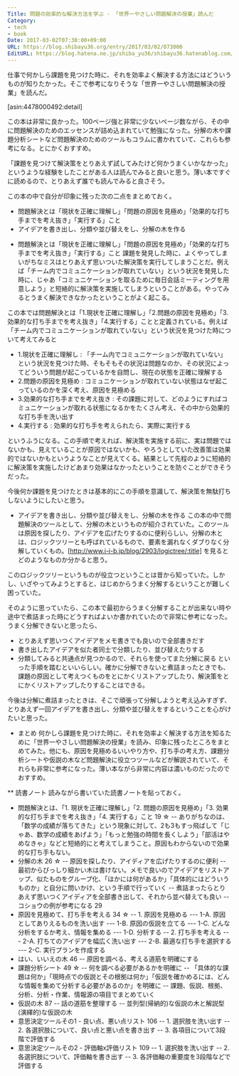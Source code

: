 ```yaml
---
Title: 問題の効率的な解決方法を学ぶ - 「世界一やさしい問題解決の授業」読んだ
Category:
- tech
- book
Date: 2017-03-02T07:30:00+09:00
URL: https://blog.shibayu36.org/entry/2017/03/02/073000
EditURL: https://blog.hatena.ne.jp/shiba_yu36/shibayu36.hatenablog.com/atom/entry/10328749687222564115
---
```


仕事で何かしら課題を見つけた時に、それを効率よく解決する方法にはどういうものが知りたかった。そこで参考になりそうな「世界一やさしい問題解決の授業」を読んだ。

[asin:4478000492:detail]

この本は非常に良かった。100ページ強と非常に少ないページ数ながら、その中に問題解決のためのエッセンスが詰め込まれていて勉強になった。分解の木や課題分析シートなど問題解決のためのツールもコラムに書かれていて、これらも参考になる。とにかくおすすめ。

「課題を見つけて解決策をとりあえず試してみたけど何かうまくいかなかった」というような経験をしたことがある人は読んでみると良いと思う。薄い本ですぐに読めるので、とりあえず誰でも読んでみると良さそう。


この本の中で自分が印象に残った次の二点をまとめておく。
- 問題解決とは「現状を正確に理解し」「問題の原因を見極め」「効果的な打ち手までを考え抜き」「実行する」こと
- アイデアを書き出し、分類や並び替えをし、分解の木を作る

* 問題解決とは「現状を正確に理解し」「問題の原因を見極め」「効果的な打ち手までを考え抜き」「実行する」こと
課題を発見した時に、よくやってしまいがちなミスはとりあえず思いついた解決策を実行してしまうことだ。例えば「チーム内でコミュニケーションが取れていない」という状況を発見した時に、じゃあ「コミュニケーションを取るために毎日会話ミーティングを用意しよう」と短絡的に解決策を実施してしまうということがある。やってみるとうまく解決できなかったということがよく起こる。

この本では問題解決とは「1.現状を正確に理解し」「2.問題の原因を見極め」「3.効果的な打ち手までを考え抜き」「4.実行する」ことと定義されている。例えば「チーム内でコミュニケーションが取れていない」という状況を見つけた時について考えてみると

- 1.現状を正確に理解し : 「チーム内でコミュニケーションが取れていない」という状況を見つけた時、そもそもその状況は問題なのか、その状況によってどういう問題が起こっているかを自問し、現在の状態を正確に理解する
- 2.問題の原因を見極め : コミュニケーションが取れていない状態はなぜ起こっているのかを深く考え、原因を見極める
- 3.効果的な打ち手までを考え抜き : その課題に対して、どのようにすればコミュニケーションが取れる状態になるかをたくさん考え、その中から効果的な打ち手を洗い出す
- 4.実行する : 効果的な打ち手を考えられたら、実際に実行する

というふうになる。この手順で考えれば、解決策を実施する前に、実は問題ではないかも、見えていることが原因ではないかも、やろうとしていた改善策は効果的ではないかもというようなことが見えてくる。結果として先程のように短絡的に解決策を実施したけどあまり効果はなかったということを防ぐことができそうだった。

今後何か課題を見つけたときは基本的にこの手順を意識して、解決策を無駄打ちしないようにしたいと思う。


* アイデアを書き出し、分類や並び替えをし、分解の木を作る
この本の中で問題解決のツールとして、分解の木というものが紹介されていた。このツールは原因を探したり、アイデアを広げたりするのに便利らしい。分解の木とは、ロジックツリーとも呼ばれているもので、要素を漏れなくダブりなく分解していくもの。[http://www.i-i-b.jp/blog/2903/logictree/:title] を見るとどのようなものか分かると思う。

このロジックツリーというものが役立つということは昔から知っていた。しかし、いざやってみようとすると、はじめからうまく分解するということが難しく困っていた。

そのように思っていたら、この本で最初からうまく分解することが出来ない時や途中で煮詰まった時にどうすればよいか書かれていたので非常に参考になった。うまく分解できないと思ったら、
- とりあえず思いつくアイデアをメモ書きでも良いので全部書きだす
- 書き出したアイデアを似た者同士で分類したり、並び替えたりする
- 分類してみると共通点が見つかるので、それらを使ってまた分解に戻る
といった手順を踏むといいらしい。確かに分解できないと煮詰まったときでも、課題の原因として考えつくものをとにかくリストアップしたり、解決策をとにかくリストアップしたりすることはできる。

今後は分解に煮詰まったときは、そこで頑張って分解しようと考え込みすぎず、とりあえず一回アイデアを書き出し、分類や並び替えをするということを心がけたいと思った。


* まとめ
何かしら課題を見つけた時に、それを効率よく解決する方法を知るために「世界一やさしい問題解決の授業」を読み、印象に残ったところをまとめてみた。他にも、原因を見極めるいいやり方や、打ち手の考え方、課題分析シートや仮説の木など問題解決に役立つツールなどが解説されていて、それらも非常に参考になった。薄い本ながら非常に内容は濃いものだったのでおすすめ。

** 読書ノート
読みながら書いていた読書ノートを貼っておく。

- 問題解決とは、「1. 現状を正確に理解し」「2. 問題の原因を見極め」「3. 効果的な打ち手までを考え抜き」「4. 実行する」こと 19 ☆
-- ありがちなのは、「数学の成績が落ちてきた」という現象に対して、2も3もすっ飛ばして「じゃあ、数学の成績をあげよう」「もっと勉強の時間を長くしよう」「部活はやめなきゃ」などと短絡的にと考えてしまうこと。原因もわからないので効果的な打ち手もない。
- 分解の木 26 ☆
-- 原因を探したり、アイディアを広げたりするのに便利
-- 最初からびっしり細かい木は書けない。メモで良いのでアイデアをリストアップ、似たものをグループ化、「ほかには何があるか」「具体的にはどういうものか」と自分に問いかけ、という手順で行っていく
-- 煮詰まったらとりあえず思いつくアイディアを全部書き出して、それから並べ替えても良い
-- コショウの例が参考になる 29
- 原因を見極めて、打ち手を考える 34 ☆
-- 1. 原因を見極める
--- 1-A. 原因としてありえるものを洗い出す
--- 1-B. 原因の仮説を立てる
--- 1-C. どんな分析をするか考え、情報を集める
--- 1-D. 分析する
-- 2. 打ち手を考える
--- 2-A. 打ちてのアイデアを幅広く洗い出す
--- 2-B. 最適な打ち手を選択する
--- 2-C. 実行プランを作成する
- はい、いいえの木 46
-- 原因を調べる、考える道筋を明確にする
- 課題分析シート 49 ☆
-- 何を調べる必要があるかを明確に
-- 「具体的な課題は何か」「現時点での仮説とその根拠は何か」「仮説を確かめるには、どんな情報を集めて分析する必要があるのか」を明確に
-- 課題、仮説、根拠、分析、分析・作業、情報源の項目でまとめていく
- 仮説の木 87
-- 話の道筋を整理する
-- 並列型(帰納的)な仮説の木と解説型(演繹的)な仮説の木
- 意思決定ツールその1 - 良い点、悪い点リスト 106
-- 1. 選択肢を洗い出す
-- 2. 各選択肢について、良い点と悪い点を書き出す
-- 3. 各項目について3段階で評価する
- 意思決定ツールその2 - 評価軸x評価リスト 109
-- 1. 選択肢を洗い出す
-- 2. 各選択肢について、評価軸を書き出す
-- 3. 各評価軸の重要度を3段階などで評価する

